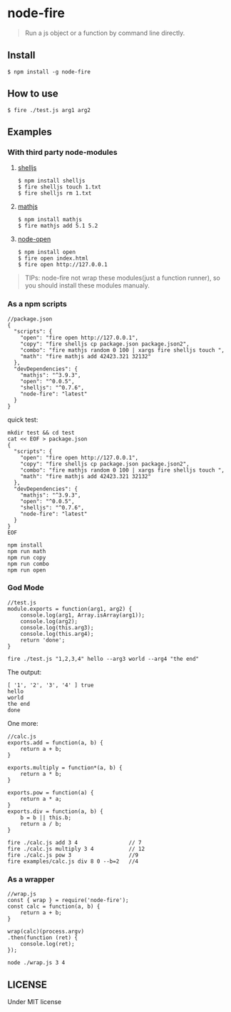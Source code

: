 # node-fire

> Run a js object or a function by command line directly.

## Install

```
$ npm install -g node-fire
```

## How to use
```
$ fire ./test.js arg1 arg2
```

## Examples

### With third party node-modules 

1. [shelljs](https://github.com/shelljs/shelljs)

    ```
    $ npm install shelljs
    $ fire shelljs touch 1.txt
    $ fire shelljs rm 1.txt
    ```

2. [mathjs](https://github.com/josdejong/mathjs)

    ```
    $ npm install mathjs
    $ fire mathjs add 5.1 5.2
    ```

3. [node-open](https://github.com/josdejong/mathjs)

    ```
    $ npm install open
    $ fire open index.html
    $ fire open http://127.0.0.1
    ```

> TIPs: node-fire not wrap these modules(just a function runner), so you should install these modules manualy.

### As a npm scripts

```
//package.json
{
  "scripts": {
    "open": "fire open http://127.0.0.1",
    "copy": "fire shelljs cp package.json package.json2",
    "combo": "fire mathjs random 0 100 | xargs fire shelljs touch ",
    "math": "fire mathjs add 42423.321 32132"
  },
  "devDependencies": {
    "mathjs": "^3.9.3",
    "open": "^0.0.5",
    "shelljs": "^0.7.6",
    "node-fire": "latest"
  }
}
```
quick test:

```
mkdir test && cd test
cat << EOF > package.json
{
  "scripts": {
    "open": "fire open http://127.0.0.1",
    "copy": "fire shelljs cp package.json package.json2",
    "combo": "fire mathjs random 0 100 | xargs fire shelljs touch ",
    "math": "fire mathjs add 42423.321 32132"
  },
  "devDependencies": {
    "mathjs": "^3.9.3",
    "open": "^0.0.5",
    "shelljs": "^0.7.6",
    "node-fire": "latest"
  }
}
EOF

npm install
npm run math
npm run copy
npm run combo
npm run open

```

### God Mode
```
//test.js
module.exports = function(arg1, arg2) {
    console.log(arg1, Array.isArray(arg1));
    console.log(arg2);
    console.log(this.arg3);
    console.log(this.arg4);
    return 'done';
}
```
```
fire ./test.js "1,2,3,4" hello --arg3 world --arg4 "the end"
```
The output:

```
[ '1', '2', '3', '4' ] true
hello
world
the end
done
```

One more:

```
//calc.js
exports.add = function(a, b) {
    return a + b;
}

exports.multiply = function*(a, b) {
    return a * b;
}

exports.pow = function(a) {
    return a * a;
}
exports.div = function(a, b) {
    b = b || this.b;
    return a / b;
}
```

```
fire ./calc.js add 3 4                // 7
fire ./calc.js multiply 3 4           // 12
fire ./calc.js pow 3                  //9
fire examples/calc.js div 8 0 --b=2   //4         
```

### As a wrapper
```
//wrap.js
const { wrap } = require('node-fire');
const calc = function(a, b) {
    return a + b;
}

wrap(calc)(process.argv)
.then(function (ret) {
    console.log(ret);
});
```

```
node ./wrap.js 3 4
```

## LICENSE
Under MIT license

